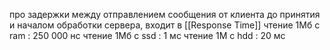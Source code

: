 про задержки между отправлением сообщения от клиента до принятия и началом обработки сервера, входит в [[Response Time]]
чтение 1Мб с ram : 250 000 нс
чтение 1Мб с ssd : 1 мс
чтение 1M с hdd : 20 мс
